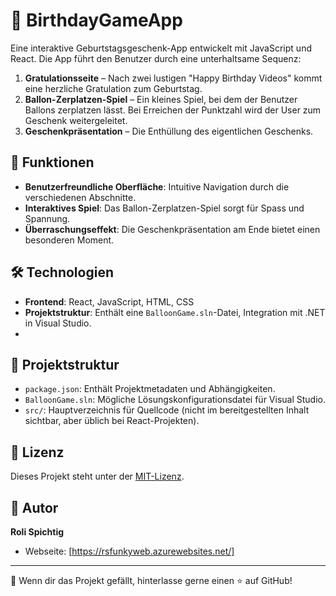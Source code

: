 # 🎉 BirthdayGameApp

Eine interaktive Geburtstagsgeschenk-App entwickelt mit JavaScript und React. Die App führt den Benutzer durch eine unterhaltsame Sequenz:

1. **Gratulationsseite** – Nach zwei lustigen "Happy Birthday Videos" kommt eine herzliche Gratulation zum Geburtstag.
2. **Ballon-Zerplatzen-Spiel** – Ein kleines Spiel, bei dem der Benutzer Ballons zerplatzen lässt. Bei Erreichen der Punktzahl wird der User zum Geschenk weitergeleitet.
3. **Geschenkpräsentation** – Die Enthüllung des eigentlichen Geschenks.

## 🚀 Funktionen

- **Benutzerfreundliche Oberfläche**: Intuitive Navigation durch die verschiedenen Abschnitte.
- **Interaktives Spiel**: Das Ballon-Zerplatzen-Spiel sorgt für Spass und Spannung.
- **Überraschungseffekt**: Die Geschenkpräsentation am Ende bietet einen besonderen Moment.

## 🛠️ Technologien

- **Frontend**: React, JavaScript, HTML, CSS
- **Projektstruktur**: Enthält eine `BalloonGame.sln`-Datei, Integration mit .NET in Visual Studio.
- 

## 📁 Projektstruktur

- `package.json`: Enthält Projektmetadaten und Abhängigkeiten.
- `BalloonGame.sln`: Mögliche Lösungskonfigurationsdatei für Visual Studio.
- `src/`: Hauptverzeichnis für Quellcode (nicht im bereitgestellten Inhalt sichtbar, aber üblich bei React-Projekten).

## 📄 Lizenz

Dieses Projekt steht unter der [MIT-Lizenz](LICENSE).

## 👤 Autor

**Roli Spichtig**

- Webseite: [https://rsfunkyweb.azurewebsites.net/]
---

💌 Wenn dir das Projekt gefällt, hinterlasse gerne einen ⭐ auf GitHub!
